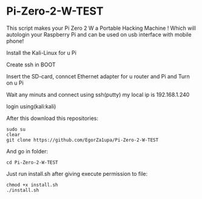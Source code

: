 # Pi-Zero-2-W-TEST
This script makes your Pi Zero 2 W a Portable Hacking Machine ! 
Which will autologin your Raspberry Pi and can be used on usb interface with mobile phone!

Install the Kali-Linux for u Pi

Create ssh in BOOT

Insert the SD-card, conncet Ethernet adapter for u router and Pi and Turn on u Pi

Wait any minuts and connect using ssh(putty)
my local ip is 192.168.1.240

login using(kali:kali)

After this download this repositories:

	sudo su
	clear
	git clone https://github.com/EgorZa1upa/Pi-Zero-2-W-TEST
And go in folder:

	cd Pi-Zero-2-W-TEST
Just run install.sh after giving execute permission to file:

	chmod +x install.sh			
	./install.sh
